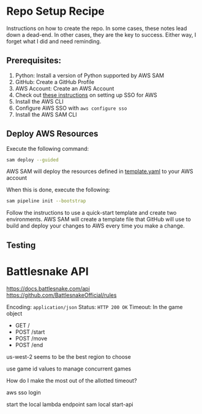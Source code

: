 # Repo Setup Recipe

Instructions on how to create the repo. In some cases, these notes lead down a dead-end. In other cases, they are the key to success. Either way, I forget what I did and need reminding.

## Prerequisites:
1. Python: Install a version of Python supported by AWS SAM
2. GitHub: Create a GitHub Profile
3. AWS Account: Create an AWS Account
4. Check out [these instructions](https://dev.to/aws-builders/minimal-aws-sso-setup-for-personal-aws-development-220k) on setting up SSO for AWS
5. Install the AWS CLI
6. Configure AWS SSO with `aws configure sso`
7. Install the AWS SAM CLI

## Deploy AWS Resources

Execute the following command:
```bash
sam deploy --guided
```

AWS SAM will deploy the resources defined in [template.yaml](./template.yaml) to your AWS account

When this is done, execute the following:
```bash
sam pipeline init --bootstrap
```

Follow the instructions to use a quick-start template and create two environments. AWS SAM will create a template file that GitHub will use to build and deploy your changes to AWS every time you make a change.

## Testing




# Battlesnake API
https://docs.battlesnake.com/api
https://github.com/BattlesnakeOfficial/rules

Encoding: `application/json`
Status: `HTTP 200 OK`
Timeout: In the game object

- GET /
- POST /start
- POST /move
- POST /end

us-west-2 seems to be the best region to choose

use game id values to manage concurrent games

How do I make the most out of the allotted timeout?

aws sso login

start the local lambda endpoint
sam local start-api
